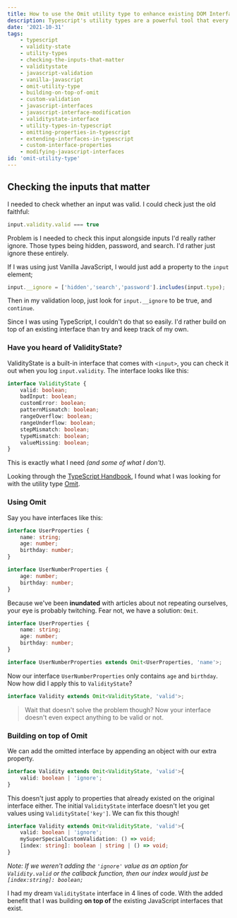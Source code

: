 ```yaml
---
title: How to use the Omit utility type to enhance existing DOM Interfaces
description: Typescript's utility types are a powerful tool that every developer should be familiar with.
date: '2021-10-31'
tags:
    - typescript
    - validity-state
    - utility-types
    - checking-the-inputs-that-matter
    - validitystate
    - javascript-validation
    - vanilla-javascript
    - omit-utility-type
    - building-on-top-of-omit
    - custom-validation
    - javascript-interfaces
    - javascript-interface-modification
    - validitystate-interface
    - utility-types-in-typescript
    - omitting-properties-in-typescript
    - extending-interfaces-in-typescript
    - custom-interface-properties
    - modifying-javascript-interfaces
id: 'omit-utility-type'
---
```


## Checking the inputs that matter

I needed to check whether an input was valid. I could check just the old faithful:
```js
input.validity.valid === true
```
Problem is I needed to check this input alongside inputs I'd really rather ignore. Those types being hidden, password, and search. I'd rather just ignore these entirely.

If I was using just Vanilla JavaScript, I would just add a property to the `input` element;

```js
input.__ignore = ['hidden','search','password'].includes(input.type);
```

Then in my validation loop, just look for `input.__ignore` to be true, and `continue`.

Since I was using TypeScript, I couldn't do that so easily. I'd rather build on top of an existing interface than try and keep track of my own.

### Have you heard of ValidityState?

ValidityState is a built-in interface that comes with `<input>`, you can check it out when you log `input.validity`. The interface looks like this:

```ts
interface ValidityState {
	valid: boolean;
	badInput: boolean;
	customError: boolean;
	patternMismatch: boolean;
	rangeOverflow: boolean;
	rangeUnderflow: boolean;
	stepMismatch: boolean;
	typeMismatch: boolean;
	valueMissing: boolean;
}
```

This is exactly what I need *(and some of what I don't)*.

Looking through the [TypeScript Handbook](https://www.typescriptlang.org/docs/handbook/intro.html), I found what I was looking for with the utility type [Omit](https://www.typescriptlang.org/docs/handbook/utility-types.html#omittype-keys).

### Using Omit

Say you have interfaces like this:

```ts
interface UserProperties {
    name: string;
    age: number;
    birthday: number;
}

interface UserNumberProperties {
    age: number;
    birthday: number;
}
```

Because we've been **inundated** with articles about not repeating ourselves, your eye is probably twitching. Fear not, we have a solution: `Omit`.

```ts
interface UserProperties {
    name: string;
    age: number;
    birthday: number;
}

interface UserNumberProperties extends Omit<UserProperties, 'name'>;
```

Now our interface `UserNumberProperties` only contains `age` and `birthday`. Now how did I apply this to `ValidityState`?

```ts
interface Validity extends Omit<ValidityState, 'valid'>;
```

> Wait that doesn't solve the problem though? Now your interface doesn't even expect anything to be valid or not.

### Building on top of Omit

We can add the omitted interface by appending an object with our extra property.

```ts
interface Validity extends Omit<ValidityState, 'valid'>{
    valid: boolean | 'ignore';
}
```

This doesn't just apply to properties that already existed on the original interface either. The initial `ValidityState` interface doesn't let you get values using `ValidityState['key']`. We can fix this though!

```ts
interface Validity extends Omit<ValidityState, 'valid'>{
    valid: boolean | 'ignore';
    mySuperSpecialCustomValidation: () => void;
    [index: string]: boolean | string | () => void;
}
```

*Note: If we weren't adding the `'ignore'` value as an option for `Validity.valid` or the callback function, then our index would just be `[index:string]: boolean;`*

I had my dream `ValidityState` interface in 4 lines of code. With the added benefit that I was building **on top of** the existing JavaScript interfaces that exist.